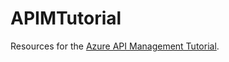 # APIMTutorial
Resources for the <a href="https://appliedcloudsystems.com/documents/Azure%20API%20Management%20Tutorial.pdf">Azure API Management Tutorial</a>.
